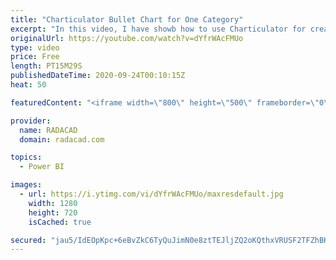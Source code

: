 ```yaml
---
title: "Charticulator Bullet Chart for One Category"
excerpt: "In this video, I have showb how to use Charticulator for creating a Bullet Chart with one Category,"
originalUrl: https://youtube.com/watch?v=dYfrWAcFMUo
type: video
price: Free
length: PT15M29S
publishedDateTime: 2020-09-24T00:10:15Z
heat: 50

featuredContent: "<iframe width=\"800\" height=\"500\" frameborder=\"0\" src=\"https://www.youtube.com/embed/dYfrWAcFMUo\" allow=\"accelerometer; autoplay; encrypted-media; gyroscope; picture-in-picture\" allowfullscreen></iframe>"

provider:
  name: RADACAD
  domain: radacad.com

topics:
  - Power BI

images:
  - url: https://i.ytimg.com/vi/dYfrWAcFMUo/maxresdefault.jpg
    width: 1280
    height: 720
    isCached: true

secured: "jau5/IdEOpKpc+6eBvZkC6TyQuJimN0e8ztTEJljZQ2oKQthxVRUSF2TFZhBKSExYwVBn8MXdQldAHI0BFE1+J0th5B2pIE8RsmSE16/H7TQn5zQ/Tk1bbacykLjb38mk4rEnfKeYy1ZQJSLivxgDvyJyIucOoeEub2EwueqZmq6SAxxhsZMELhBbJnkgrfeXd2C2+oqJ88sO2uQAiCkfEXlCnxsvcySBmI/zcnYP8ey0SVuk7y1btR+w4dVXbiZeaJ2799w8S+crg2WOfrqFMzNR9tqEFKDc20D9boWa4CWkUhwRZtFZhJW/tGAdNlPdsqRgP1FySGOchR+/VmdoFipLzMzRPKLcP0SvnZbtO1TpqxGrJNqCxU9NUknh7D7ivCehO2Xxreb/L+3h/i39vcXc9zi3FaQ9T3QFfs3sio=;DDvGGGY7tMD0cQs94RO9AA=="
---
```



